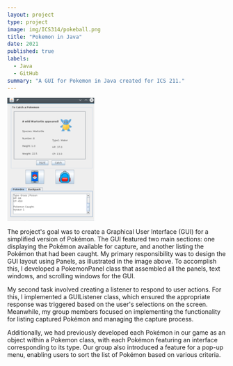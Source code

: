```yaml
---
layout: project
type: project
image: img/ICS314/pokeball.png
title: "Pokemon in Java"
date: 2021
published: true
labels:
  - Java
  - GitHub
summary: "A GUI for Pokemon in Java created for ICS 211."
---
```


<div class="text-center p-4">
  <img width="200px" src="../img/ICS314/pokegui.png" class="img-thumbnail" >

</div>

The project's goal was to create a Graphical User Interface (GUI) for a simplified version of Pokémon. The GUI featured two main sections: one displaying the Pokémon available for capture, and another listing the Pokémon that had been caught. My primary responsibility was to design the GUI layout using Panels, as illustrated in the image above. To accomplish this, I developed a PokemonPanel class that assembled all the panels, text windows, and scrolling windows for the GUI.

My second task involved creating a listener to respond to user actions. For this, I implemented a GUIListener class, which ensured the appropriate response was triggered based on the user's selections on the screen. Meanwhile, my group members focused on implementing the functionality for listing captured Pokémon and managing the capture process.

Additionally, we had previously developed each Pokémon in our game as an object within a Pokemon class, with each Pokémon featuring an interface corresponding to its type. Our group also introduced a feature for a pop-up menu, enabling users to sort the list of Pokémon based on various criteria.